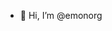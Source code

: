 - 👋 Hi, I’m @emonorg

<!---
emonorg/emonorg is a ✨ special ✨ repository because its `README.md` (this file) appears on your GitHub profile.
You can click the Preview link to take a look at your changes.
--->

